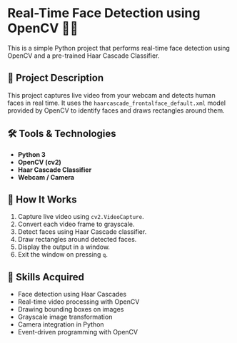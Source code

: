 # Real-Time Face Detection using OpenCV 🎥🧠

This is a simple Python project that performs real-time face detection using OpenCV and a pre-trained Haar Cascade Classifier.

## 📸 Project Description

This project captures live video from your webcam and detects human faces in real time. It uses the `haarcascade_frontalface_default.xml` model provided by OpenCV to identify faces and draws rectangles around them.

## 🛠️ Tools & Technologies

- **Python 3**
- **OpenCV (cv2)**
- **Haar Cascade Classifier**
- **Webcam / Camera**

## 🚀 How It Works

1. Capture live video using `cv2.VideoCapture`.
2. Convert each video frame to grayscale.
3. Detect faces using Haar Cascade classifier.
4. Draw rectangles around detected faces.
5. Display the output in a window.
6. Exit the window on pressing `q`.

## 🧠 Skills Acquired

- Face detection using Haar Cascades
- Real-time video processing with OpenCV
- Drawing bounding boxes on images
- Grayscale image transformation
- Camera integration in Python
- Event-driven programming with OpenCV


